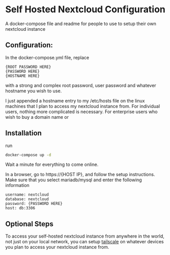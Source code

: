 # Self Hosted Nextcloud Configuration
A docker-compose file and readme for people to use to setup their own nextcloud instance

## Configuration: 
In the docker-compose.yml file, replace 
```
{ROOT PASSWORD HERE}
{PASSWORD HERE} 
{HOSTNAME HERE}
```
with a strong and complex root password, user password
and whatever hostname you wish to use.   

I just appended a hostname entry to my /etc/hosts file on the linux machines that I plan 
to access my nextcloud instance from. For individual users, nothing more complicated is necessary. 
For enterprise users who wish to buy a domain name or 

## Installation
run 
```bash
docker-compose up -d
```

Wait a minute for everything to come online. 

In a browser, go to https://{HOST IP}, and follow the setup instructions. 
Make sure that you select mariadb/mysql and enter the following information
``` 
username: nextcloud
database: nextcloud
password: {PASSWORD HERE}
host: db:3306
```


## Optional Steps
To access your self-hosted nextcloud instance from anywhere in the world, not just on your 
local network, you can setup [tailscale](https://tailscale.com/) on whatever devices
you plan to access your nextcloud instance from. 
